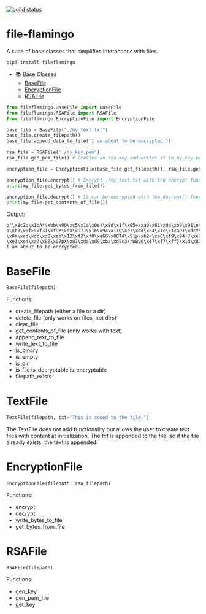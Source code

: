 [![build status](https://travis-ci.com/jgrugru/file-flamingo.svg?branch=main)](https://travis-ci.com/jgrugru/file-flamingo)

# file-flamingo
A suite of base classes that simplifies interactions with files.

```
pip3 install fileflamingo
```

* :books: Base Classes
  * [BaseFile](https://github.com/jgrugru/file-flamingo#BaseFile)
  * [EncryptionFile](https://github.com/jgrugru/file-flamingo#EncryptionFile)
  * [RSAFile](https://github.com/jgrugru/file-flamingo#RSAFile)

```python
from fileflamingo.BaseFile import BaseFile
from fileflamingo.RSAFile import RSAFile
from fileflamingo.EncryptionFile import EncryptionFile

base_file = BaseFile("./my_text.txt")
base_file.create_filepath()
base_file.append_data_to_file("I am about to be encrypted.")

rsa_file = RSAFile('./my_key.pem')
rsa_file.gen_pem_file() # Creates an rsa key and writes it to my_key.pem.

encryption_file = EncryptionFile(base_file.get_filepath(), rsa_file.get_filepath())

encryption_file.encrypt() # Encrypt ./my_text.txt with the encrypt function.
print(my_file.get_bytes_from_file())

encryption_file.decrypt() # It can be decrypted with the decrypt() function.
print(my_file.get_contents_of_file())
```
Output:
```
b'\x8cZc\x1bA*\xbb\x00\xc5\x1a\x0e)\x8d\x1f\x05+\xa0\x81\xda\xb9\x91\n\n\x17J p\xb0\x0f>\xf3)\xf9*\xda\x97J\x1b\x94\x11Q\xe7\xdd\x84\x1c\x1ca9)\xdcY\x0e\x95\x11\xbf=\xfb8\x88\x88f\xc1\xf2\xfeV\\\x8d\\~]\xef\t\xac\x8b\xa0+\xf5W\xf5\xea\x04\tU\xe2[\xd6v\xad\x08Z\xd7\x82\x08\x07\xd2\x8bS\xc4\xbe\xc2e\x96\x7fk\xe8\xb5S\xa4\x95;\x12Y\x83\x11\xbe\xa6\x82!\xf4\x18\xef\xf1\xce\xdd\x934Ay\x08\xd9\xfa\t.\x00b\xdfvY( \x8a\xed\xdc\xd8\xeb\x12\xf2\xf0\xa6G\x08T#\x91p\xb2<\xe6\xf9\x94)J\xe2le\x13\x02\x92s\xbb\xbd\xc8\xebI\xb4\x041\xa0\x9d\xbfy?\xe3\xe4\xa7\x98\x07pX\x87\xda\xd9\xba\xd5c3\rWBv0\x17\xf7\xff}\x1d\x83\xf5\xc6)\xdd||\xe8\xd0\x90^$\xae\xbb\xf7Kc\x15.\xd8\xa8F\x16\xee\xb5\x00z<\xd88\x05Z,\xef\xc0\xe1\xbe\xfdY\xb0\xa5\x1aX\xa3R"o\xf2\x9c\xbe'
I am about to be encrypted.
```

# BaseFile
```python
BaseFile(filepath)
```
Functions:
- create_filepath (either a file or a dir)
- delete_file (only works on files, not dirs)
- clear_file
- get_contents_of_file (only works with text)
- append_text_to_file
- write_text_to_file
- is_binary
- is_empty
- is_dir
- is_file
  is_decryptable
  is_encryptable
- filepath_exists

# TextFile
```python
TextFile(filepath, txt="This is added to the file.")
```
The TextFile does not add functionality but allows the user
to create text files with content at initialization.
The _txt_ is appended to the file, so if the file already
exists, the text is appended.

# EncryptionFile
```python
EncryptionFile(filepath, rsa_filepath)
```
Functions:
- encrypt
- decrypt
- write_bytes_to_file
- get_bytes_from_file

# RSAFile
```python
RSAFile(filepath)
```
Functions:
- gen_key
- gen_pem_file
- get_key
